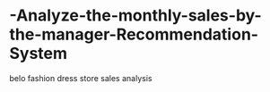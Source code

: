 # -Analyze-the-monthly-sales-by-the-manager-Recommendation-System
belo fashion dress store sales analysis
